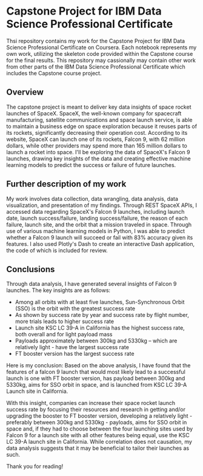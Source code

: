 # Capstone Project for IBM Data Science Professional Certificate
Thsi repository contains my work for the Capstone Project for IBM Data Science Professional Certificate on Coursera. Each notebook represents my own work, utilizing the skeleton code provided within the Capstone course for the final results. This repository may cassionally may contain other work from other parts of the IBM Data Science Professional Certificate which includes the Capstone course project. 

## Overview
The capstone project is meant to deliver key data insights of space rocket launches of SpaceX. SpaceX, the well-known company for spacecraft manufacturing, satellite communications and space launch service, is able to maintain a business edge on space exploration because it reuses parts of its rockets, significantly decreasing their operation cost. According to its website, SpaceX can launch one of its rockets, Falcon 9, with 62 million dollars, while other providers may spend more than 165 million dollars to launch a rocket into space. I'll be exploring the data of SpaceX's Falcon 9 launches, drawing key insights of the data and creating effective machine learning models to predict the success or failure of future launches.

## Further description of my work
My work involves data collection, data wrangling, data analysis, data visualization, and presentation of my findings. Through REST SpaceX APIs, I accessed data regarding SpaceX's Falcon 9 launches, including launch date, launch success/failure, landing success/failure, the reason of each failure, launch site, and the orbit that a mission traveled in space. Through use of various machine learning models in Python, I was able to predict whether a Falcon 9 launch will succeed or fail with 83% accuracy given its features. I also used Plotly's Dash to create an interactive Dash application, the code of which is included for review.

## Conclusions
Through data analysis, I have generated several insights of Falcon 9 launches. The key insights are as follows:

 - Among all orbits with at least five launches, Sun-Synchronous Orbit (SSO) is the orbit with the greatest success rate
 - As shown by success rate by year and success rate by flight number, more trials leads to higher success rate
 - Launch site KSC LC 39-A in California has the highest success rate, both overall and for light payload mass
 - Payloads approximately between 300kg and 5330kg – which are relatively light - have the largest success rate
 - FT booster version has the largest success rate

Here is my conclusion: Based on the above analysis, I have found that the features of a falcon 9 launch that would most likely lead to a successful launch is one with FT booster version, has payload between 300kg and 5330kg, aims for SSO orbit in space, and is launched from KSC LC 39-A Launch site in California.

With this insight, companies can increase their space rocket launch success rate by focusing their resources and research in getting and/or upgrading the booster to FT booster version, developing a relatively light - preferably between 300kg and 5330kg - payloads, aims for SSO orbit in space and, if they had to choose between the four launching sites used by Falcon 9 for a launch site with all other features being equal, use the KSC LC 39-A launch site in California. While correlation does not causation, my data analysis suggests that it may be beneficial to tailor their launches as such.

Thank you for reading!


